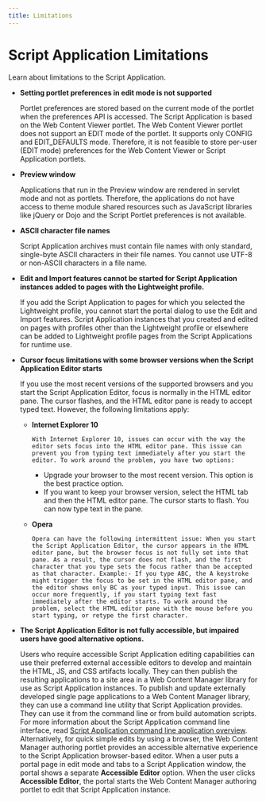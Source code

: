 ```yaml
---
title: Limitations
---
```


# Script Application Limitations

Learn about limitations to the Script Application.

- **Setting portlet preferences in edit mode is not supported**

    Portlet preferences are stored based on the current mode of the portlet when the preferences API is accessed. The Script Application is based on the Web Content Viewer portlet. The Web Content Viewer portlet does not support an EDIT mode of the portlet. It supports only CONFIG and EDIT\_DEFAULTS mode. Therefore, it is not feasible to store per-user \(EDIT mode\) preferences for the Web Content Viewer or Script Application portlets.

- **Preview window**

    Applications that run in the Preview window are rendered in servlet mode and not as portlets. Therefore, the applications do not have access to theme module shared resources such as JavaScript libraries like jQuery or Dojo and the Script Portlet preferences is not available.

- **ASCII character file names**

    Script Application archives must contain file names with only standard, single-byte ASCII characters in their file names. You cannot use UTF-8 or non-ASCII characters in a file name.

- **Edit and Import features cannot be started for Script Application instances added to pages with the Lightweight profile.**

    If you add the Script Application to pages for which you selected the Lightweight profile, you cannot start the portal dialog to use the Edit and Import features. Script Application instances that you created and edited on pages with profiles other than the Lightweight profile or elsewhere can be added to Lightweight profile pages from the Script Applications for runtime use.

- **Cursor focus limitations with some browser versions when the Script Application Editor starts**

    If you use the most recent versions of the supported browsers and you start the Script Application Editor, focus is normally in the HTML editor pane. The cursor flashes, and the HTML editor pane is ready to accept typed text. However, the following limitations apply:

  - **Internet Explorer 10**

        With Internet Explorer 10, issues can occur with the way the editor sets focus into the HTML editor pane. This issue can prevent you from typing text immediately after you start the editor. To work around the problem, you have two options:

    - Upgrade your browser to the most recent version. This option is the best practice option.
    - If you want to keep your browser version, select the HTML tab and then the HTML editor pane. The cursor starts to flash. You can now type text in the pane.
  - **Opera**

        Opera can have the following intermittent issue: When you start the Script Application Editor, the cursor appears in the HTML editor pane, but the browser focus is not fully set into that pane. As a result, the cursor does not flash, and the first character that you type sets the focus rather than be accepted as that character. Example:- If you type ABC, the A keystroke might trigger the focus to be set in the HTML editor pane, and the editor shows only BC as your typed input. This issue can occur more frequently, if you start typing text fast immediately after the editor starts. To work around the problem, select the HTML editor pane with the mouse before you start typing, or retype the first character.

- **The Script Application Editor is not fully accessible, but impaired users have good alternative options.**

    Users who require accessible Script Application editing capabilities can use their preferred external accessible editors to develop and maintain the HTML, JS, and CSS artifacts locally. They can then publish the resulting applications to a site area in a Web Content Manager library for use as Script Application instances. To publish and update externally developed single page applications to a Web Content Manager library, they can use a command line utility that Script Application provides. They can use it from the command line or from build automation scripts. For more information about the Script Application command line interface, read [Script Application command line application overview](https://help.hcltechsw.com/digital-experience/9.5/script-portlet/cmd_line_push_ovr.html?hl=script%2Capplication%2Ccommand%2Cline%2Capplication%2Coverview%2Chcl%2Cdigital%2Cexperience). Alternatively, for quick simple edits by using a browser, the Web Content Manager authoring portlet provides an accessible alternative experience to the Script Application browser-based editor. When a user puts a portal page in edit mode and tabs to a Script Application window, the portal shows a separate **Accessible Editor** option. When the user clicks **Accessible Editor**, the portal starts the Web Content Manager authoring portlet to edit that Script Application instance.
